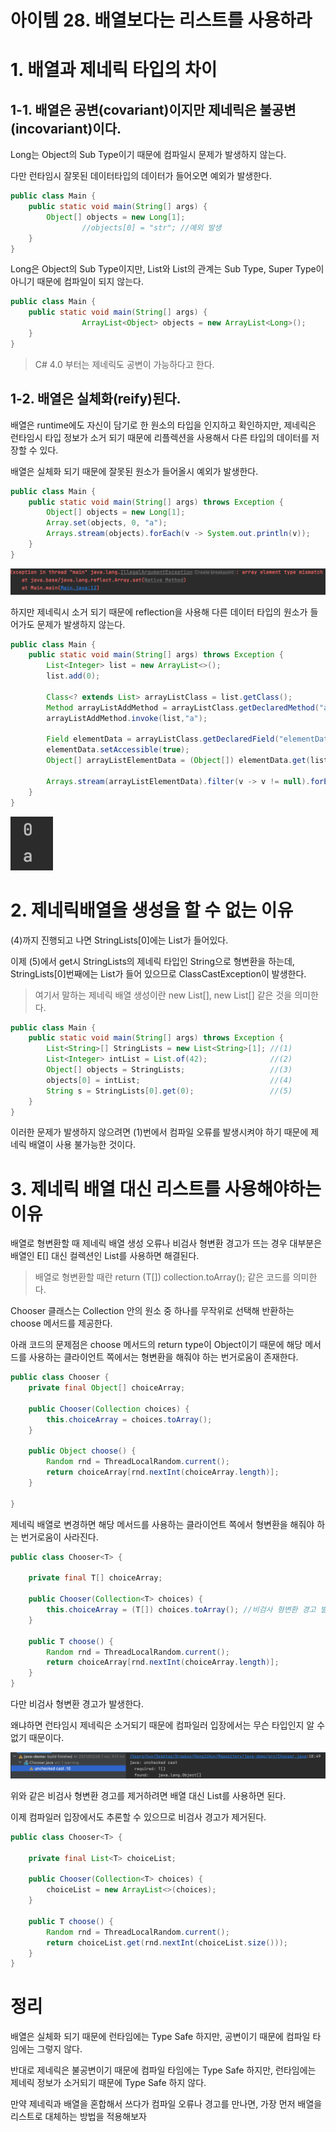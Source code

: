 # 아이템 28. 배열보다는 리스트를 사용하라

# 1. 배열과 제네릭 타입의 차이

## 1-1. 배열은 공변(covariant)이지만 제네릭은 불공변(incovariant)이다.

Long는 Object의 Sub Type이기 때문에 컴파일시 문제가 발생하지 않는다.

다만 런타임시 잘못된 데이터타입의 데이터가 들어오면 예외가 발생한다.

```java
public class Main {
    public static void main(String[] args) {
        Object[] objects = new Long[1];
				//objects[0] = "str"; //예외 발생
    }
}
```

Long은 Object의 Sub Type이지만, List<Object>와 List<Long>의 관계는 Sub Type, Super Type이 아니기 때문에 컴파일이 되지 않는다.

```java
public class Main {
    public static void main(String[] args) {
				ArrayList<Object> objects = new ArrayList<Long>();
    }
}
```

> C# 4.0 부터는 제네릭도 공변이 가능하다고 한다.

## 1-2. 배열은 실체화(reify)된다.

배열은 runtime에도 자신이 담기로 한 원소의 타입을 인지하고 확인하지만, 제네릭은 런타임시 타입 정보가 소거 되기 때문에 리플렉션을 사용해서 다른 타입의 데이터를 저장할 수 있다.

배열은 실체화 되기 때문에 잘못된 원소가 들어올시 예외가 발생한다.

```java
public class Main {
    public static void main(String[] args) throws Exception {
        Object[] objects = new Long[1];
        Array.set(objects, 0, "a");
        Arrays.stream(objects).forEach(v -> System.out.println(v));
    }
}
```

![1](./images/1.png)

하지만 제네릭시 소거 되기 때문에 reflection을 사용해 다른 데이터 타입의 원소가 들어가도 문제가 발생하지 않는다.

```java
public class Main {
    public static void main(String[] args) throws Exception {
        List<Integer> list = new ArrayList<>();
        list.add(0);

        Class<? extends List> arrayListClass = list.getClass();
        Method arrayListAddMethod = arrayListClass.getDeclaredMethod("add", Object.class);
        arrayListAddMethod.invoke(list,"a");

        Field elementData = arrayListClass.getDeclaredField("elementData");
        elementData.setAccessible(true);
        Object[] arrayListElementData = (Object[]) elementData.get(list);

        Arrays.stream(arrayListElementData).filter(v -> v != null).forEach(v -> System.out.println(v));
    }
}
```

![2](./images/2.png)

# 2. 제네릭배열을 생성을 할 수 없는 이유

(4)까지 진행되고 나면 StringLists[0]에는 List<Integer>가 들어있다.

이제 (5)에서 get시 StringLists의 제네릭 타입인 String으로 형변환을 하는데, StringLists[0]번째에는 List<Integer>가 들어 있으므로 ClassCastException이 발생한다.

> 여기서 말하는 제네릭 배열 생성이란 new List<E>[], new List<String>[] 같은 것을 의미한다.

```java
public class Main {
    public static void main(String[] args) throws Exception {
        List<String>[] StringLists = new List<String>[1]; //(1)
        List<Integer> intList = List.of(42);              //(2)
        Object[] objects = StringLists;                   //(3)
        objects[0] = intList;                             //(4)
        String s = StringLists[0].get(0);                 //(5)
    }
}
```

이러한 문제가 발생하지 않으려면 (1)번에서 컴파일 오류를 발생시켜야 하기 때문에 제네릭 배열이 사용 불가능한 것이다.

# 3. 제네릭 배열 대신 리스트를 사용해야하는 이유

배열로 형변환할 때 제네릭 배열 생성 오류나 비검사 형변환 경고가 뜨는 경우 대부분은 배열인 E[] 대신 컬렉션인 List<E>를 사용하면 해결된다. 

> 배열로 형변환할 때란 return (T[]) collection.toArray(); 같은 코드를 의미한다.

 Chooser 클래스는 Collection 안의 원소 중 하나를 무작위로 선택해 반환하는 choose 메서드를 제공한다.

아래 코드의 문제점은 choose 메서드의 return type이 Object이기 때문에 해당 메서드를 사용하는 클라이언트 쪽에서는 형변환을 해줘야 하는 번거로움이 존재한다.

```java
public class Chooser {
    private final Object[] choiceArray;

    public Chooser(Collection choices) {
        this.choiceArray = choices.toArray();
    }

    public Object choose() {
        Random rnd = ThreadLocalRandom.current();
        return choiceArray[rnd.nextInt(choiceArray.length)];
    }

}
```

제네릭 배열로 변경하면 해당 메서드를 사용하는 클라이언트 쪽에서 형변환을 해줘야 하는 번거로움이 사라진다. 

```java
public class Chooser<T> {

    private final T[] choiceArray;

    public Chooser(Collection<T> choices) {
        this.choiceArray = (T[]) choices.toArray(); //비검사 형변환 경고 발생
    }

    public T choose() {
        Random rnd = ThreadLocalRandom.current();
        return choiceArray[rnd.nextInt(choiceArray.length)];
    }
}
```

다만 비검사 형변환 경고가 발생한다.

왜냐하면 런타임시 제네릭은 소거되기 때문에 컴파일러 입장에서는 무슨 타입인지 알 수 없기 때문이다.

![3](./images/3.png)

위와 같은 비검사 형변환 경고를 제거하려면 배열 대신 List를 사용하면 된다.

이제 컴파일러 입장에서도 추론할 수 있으므로 비검사 경고가 제거된다.

```java
public class Chooser<T> {

    private final List<T> choiceList;

    public Chooser(Collection<T> choices) {
        choiceList = new ArrayList<>(choices);
    }

    public T choose() {
        Random rnd = ThreadLocalRandom.current();
        return choiceList.get(rnd.nextInt(choiceList.size()));
    }
}
```

# 정리

배열은 실체화 되기 때문에 런타임에는 Type Safe 하지만, 공변이기 때문에 컴파일 타임에는 그렇지 않다.

반대로 제네릭은 불공변이기 때문에 컴파일 타임에는 Type Safe 하지만, 런타임에는 제네릭 정보가 소거되기 때문에 Type Safe 하지 않다.

만약 제네릭과 배열을 혼합해서 쓰다가 컴파일 오류나 경고를 만나면, 가장 먼저 배열을 리스트로 대체하는 방법을 적용해보자